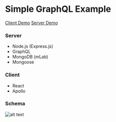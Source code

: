 # Simple GraphQL Example

<a href="https://simple-graphql-example-client.herokuapp.com">Client Demo</a>
<a href="https://simple-graphql-example-server.herokuapp.com/graphql">Server Demo</a>

### Server
  - Node.js (Express.js)
  - GraphQL
  - MongoDB (mLab)
  - Mongoose

### Client
  - React
  - Apollo

### Schema
![alt text](https://raw.githubusercontent.com/jackyrusly/simple-graphql-example/master/schema.png)
